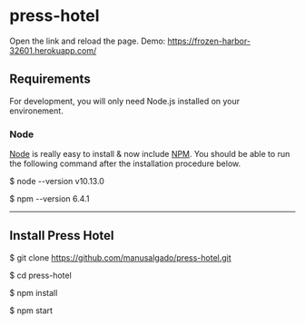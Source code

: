 # press-hotel

Open the link and reload the page.
Demo: https://frozen-harbor-32601.herokuapp.com/
## Requirements

For development, you will only need Node.js installed on your environement.

### Node

[Node](http://nodejs.org/) is really easy to install & now include [NPM](https://npmjs.org/).
You should be able to run the following command after the installation procedure
below.

$ node --version
v10.13.0

$ npm --version
6.4.1

---

## Install Press Hotel

$ git clone https://github.com/manusalgado/press-hotel.git

$ cd press-hotel

$ npm install

$ npm start
